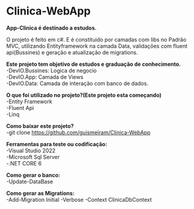 # Clinica-WebApp

<b>App-Clinica é destinado a estudos.</b><br>

O projeto é feito em c#. E é constituido por camadas com libs no Padrão MVC, utilizando Entityframework na camada Data, validações com fluent api(Bussines) e geração e atualização de migrations.<br>

<b>Este projeto tem objetivo de estudos e graduação de conhecimento.</b><br>
-DevIO.Bussines: Logica de negocio<br>
-DevIO.App: Camada de Views<br>
-DevIO.Data: Camada de interação com banco de dados.<br>

<b>O que foi utilizado no projeto?(Este projeto esta começando)</b><br>
-Entity Framework<br>
-Fluent Api<br>
-Linq<br>

<b>Como baixar este projeto?</b><br>
-git clone https://github.com/guismeiram/Clinica-WebApp<br>

<b>Ferramentas para teste ou codificação:</b><br>
-Visual Studio 2022<br>
-Microsoft Sql Server<br>
-.NET CORE 6

<b>Como gerar o banco:</b><br>
-Update-DataBase

<b>Como gerar as Migrations:</b><br>
-Add-Migration Initial -Verbose -Context ClinicaDbContext


